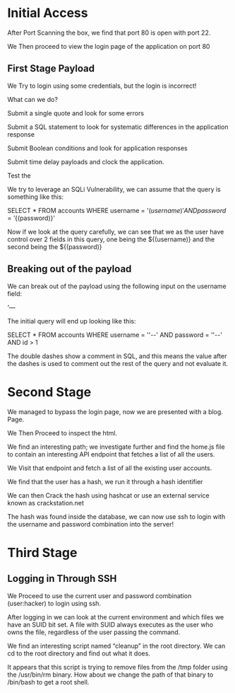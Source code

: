 # Initial Access

After Port Scanning the box, we find that port 80 is open with port 22.

We Then proceed to view the login page of the application on port 80

## First Stage Payload

We Try to login using some credentials, but the login is incorrect! 

What can we do?

Submit a single quote and look for some errors

Submit a SQL statement to look for systematic differences in the application response

Submit Boolean conditions and look for application responses

Submit time delay payloads and clock the application.

Test the 

We try to leverage an SQLi Vulnerability, we can assume that the query is something like this:

SELECT * FROM accounts WHERE username = '${(username)}' AND password = '${(password)}'

Now if we look at the query carefully, we can see that we as the user have control over 2 fields in this query, one being the ${(username)} and the second being the ${(password)}

## Breaking out of the payload

We can break out of the payload using the following input on the username field:

‘—

The initial query will end up looking like this:

SELECT * FROM accounts WHERE username = ''--' AND password = ''--' AND id > 1

The double dashes show a comment in SQL, and this means the value after the dashes is used to comment out the rest of the query and not evaluate it. 

# Second Stage

We managed to bypass the login page, now we are presented with a blog. Page.

We Then Proceed to inspect the html.

We find an interesting path; we investigate further and find the home.js file to contain an interesting API endpoint that fetches a list of all the users.

We Visit that endpoint and fetch a list of all the existing user accounts.

We find that the user has a hash, we run it through a hash identifier

We can then Crack the hash using hashcat or use an external service known as crackstation.net

The hash was found inside the database, we can now use ssh to login with the username and password combination into the server!

# Third Stage

## Logging in Through SSH

We Proceed to use the current user and password combination (user:hacker) to login using ssh.

After logging in we can look at the current environment and which files we have an SUID bit set. A file with SUID always executes as the user who owns the file, regardless of the user passing the command.

We find an interesting script named “cleanup” in the root directory. We can cd to the root directory and find out what it does.

It appears that this script is trying to remove files from the /tmp folder using the /usr/bin/rm binary. How about we change the path of that binary to /bin/bash to get a root shell.
